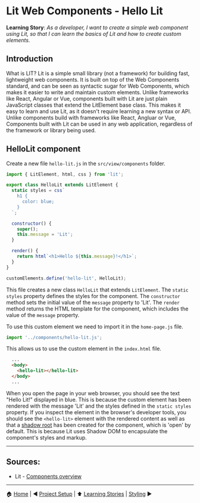 # Lit Web Components - Hello Lit

**Learning Story**: _As a developer, I want to create a simple web component using Lit, so that I can learn the basics of Lit and how to create custom elements._

## Introduction

What is LIT? Lit is a simple small library (not a framework) for building fast, lightweight web components. It is built on top of the Web Components standard, and can be seen as syntactic sugar for Web Components, which makes it easier to write and maintain custom elements.
Unlike frameworks like React, Angular or Vue, components built with Lit are just plain JavaScript classes that extend the LitElement base class. This makes it easy to learn and use Lit, as it doesn't require learning a new syntax or API. Unlike components build with frameworks like React, Angluar or Vue, Components built with Lit can be used in any web application, regardless of the framework or library being used.

## HelloLit component

Create a new file `hello-lit.js` in the `src/view/components` folder.

```javascript
import { LitElement, html, css } from 'lit';

export class HelloLit extends LitElement {
  static styles = css`
    h1 {
      color: blue;
    }
  `;

  constructor() {
    super();
    this.message = 'Lit';
  }

  render() {
    return html`<h1>Hello ${this.message}!</h1>`;
  }
}

customElements.define('hello-lit', HelloLit);
```

This file creates a new class `HelloLit` that extends `LitElement`. The `static styles` property defines the styles for the component. The `constructor` method sets the initial value of the `message` property to 'Lit'. The `render` method returns the HTML template for the component, which includes the value of the `message` property.

To use this custom element we need to import it in the `home-page.js` file.

```javascript
import '../components/hello-lit.js';
```

This allows us to use the custom element in the `index.html` file.

```html
  ...
  <body>
    <hello-lit></hello-lit>
  </body>
  ...
```

When you open the page in your web browser, you should see the text "Hello Lit!" displayed in blue. This is because the custom element has been rendered with the message 'Lit' and the styles defined in the `static styles` property.
If you inspect the element in the browser's developer tools, you should see the `<hello-lit>` element with the rendered content as well as that a [shadow root](../vanilla-web-components/hello-shadowdom.md) has been created for the component, which is 'open' by default. This is because Lit uses Shadow DOM to encapsulate the component's styles and markup.



---
## Sources:

* Lit - [Components overview](https://lit.dev/docs/components/overview/)

---

:house: [Home](../README.md) | :arrow_backward: [Project Setup](./project-setup.md) | :arrow_up: [Learning Stories](./README.md) | [Styling](./styling.md) :arrow_forward:
